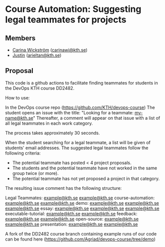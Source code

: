 # Course Automation: Suggesting legal teammates for projects
 
## Members
- [Carina Wickström](https://github.com/carinawic) (carinawi@kth.se)
- [Justin](https://github.com/Agriad) (arieltan@kth.se)

## Proposal
This code is a github actions to facilitate finding teammates for students in the DevOps KTH course DD2482.

How to use:

In the DevOps course repo (https://github.com/KTH/devops-course)
The student opens an issue with the title: "Looking for a teammate: my-name@kth.se"
Thereafter, a comment will appear on that issue with a list of all legal teammates in each work category.

The process takes approximately 30 seconds.

When the student searching for a legal teammate, a list will be given of students' email addresses. 
The suggested legal teammates follow the following criteria:

- The potential teammate has posted < 4 project proposals.
- The students and the potential teammate have not worked in the same group twice (or more).
- The potential teammate has not yet proposed a project in that category.

The resulting issue comment has the following structure:

Legal Teammates: example@kth.se example@kth.se
course-automation: example@kth.se example@kth.se
demo: example@kth.se example@kth.se example@kth.se
essay: example@kth.se example@kth.se example@kth.se
executable-tutorial: example@kth.se example@kth.se
feedback:  example@kth.se example@kth.se 
open-source:  example@kth.se example@kth.se
presentation:  example@kth.se example@kth.se

A fork of the DD2482 course branch containing example runs of our code can be found here (https://github.com/Agriad/devops-course/tree/demo)